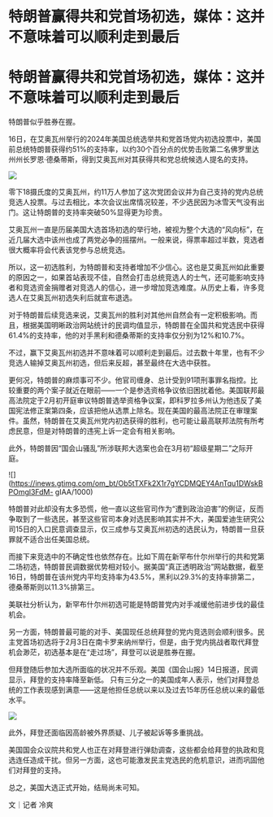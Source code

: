 # 特朗普赢得共和党首场初选，媒体：这并不意味着可以顺利走到最后

# 特朗普赢得共和党首场初选，媒体：这并不意味着可以顺利走到最后

特朗普似乎胜券在握。

16日，在艾奥瓦州举行的2024年美国总统选举共和党首场党内初选投票中，美国前总统特朗普获得约51%的支持率，以约30个百分点的优势击败第二名佛罗里达州州长罗恩·德桑蒂斯，得到艾奥瓦州对其获得共和党总统候选人提名的支持。

![](https://inews.gtimg.com/om_bt/OXtrIVGpvT5Xaoztf6BinfbXFxQ9erD7AtLli2g90kYswAA/1000)

零下18摄氏度的艾奥瓦州，约11万人参加了这次党团会议并为自己支持的党内总统竞选人投票。与过去相比，本次会议出席情况较差，不少选民因为冰雪天气没有出门。这让特朗普的支持率突破50%显得更为珍贵。

艾奥瓦州一直是历届美国大选首场初选的举行地，被视为整个大选的“风向标”，在近几届大选中该州也成了两党必争的摇摆州。一般来说，得票率超过半数，竞选者很大概率将会代表该党参与总统竞选。

所以，这一初选胜利，为特朗普和支持者增加不少信心。这也是艾奥瓦州如此重要的原因之一，如果首站表现不佳，自然会打击总统竞选人的士气，还可能影响支持者和竞选资金捐赠者对竞选人的信心，进一步增加竞选难度。从历史上看，许多竞选人在艾奥瓦州初选失利后就宣布退选。

对于特朗普后续竞选来说，艾奥瓦州的胜利对其他州自然会有一定积极影响。而且，根据美国明晰政治网站统计的民调均值显示，特朗普在全国共和党选民中获得61.4%的支持率，他的对手黑利和德桑蒂斯的支持率仅分别为12%和10.7%。

不过，赢下艾奥瓦州初选并不意味着可以顺利走到最后。过去数十年里，也有不少竞选人输掉艾奥瓦州初选，但后来反超，甚至最终在大选中获胜。

更何况，特朗普的麻烦事可不少。他官司缠身、总计受到91项刑事罪名指控。比较重要的两个案子就近在眼前——一个是参选资格争议依旧困扰着他。美国联邦最高法院定于2月初开庭审议特朗普选举资格争议案，即科罗拉多州认为他违反了美国宪法修正案第四条，应该把他从选票上除名。现在美国的最高法院正在审理案件。虽然，特朗普在艾奥瓦州党内初选获得的胜利，也可能让最高联邦法院有所考虑民意，但是对特朗普的违宪上诉一定会有相关影响。

此外，特朗普因“国会山骚乱”所涉联邦大选案也会在3月初“超级星期二”之际开庭。

![](https://inews.gtimg.com/om_bt/Ob5tTXFk2X1r7gYCDMQEY4AnTqu1DWskBPOmgl3FdM-
gIAA/1000)

特朗普对此却没有太多恐慌，他一直以这些官司作为“遭到政治迫害”的例证，反而争取到了一些选民，甚至这些官司本身对选民影响其实并不大，美国爱迪生研究公司15日的入口民意调查显示，仅三成参与艾奥瓦州初选的选民认为，特朗普一旦获罪就不适合出任美国总统。

而接下来竞选中的不确定性也依然存在。比如下周在新罕布什尔州举行的共和党第二场初选，特朗普民调数据优势相对较小。据美国“真正透明政治”网站数据，截至16日，特朗普在该州党内平均支持率为43.5%，黑利以29.3%的支持率排第二，德桑蒂斯则以11.3%排第三。

美联社分析认为，新罕布什尔州初选可能是特朗普党内对手减缓他前进步伐的最佳机会。

另一方面，特朗普最可能的对手、美国现任总统拜登的党内竞选则会顺利很多。民主党首场初选将于2月3日在南卡罗来纳州举行，但是，由于党内挑战者取代拜登机会渺茫，初选基本是在“走过场”，拜登可以说是胜券在握。

但拜登随后参加大选所面临的状况并不乐观。美国《国会山报》14日报道，民调显示，拜登的支持率降至新低。
只有三分之一的美国成年人表示，他们对拜登总统的工作表现感到满意——这是他担任总统以来以及过去15年历任总统以来的最低水平。

![](https://inews.gtimg.com/om_bt/OWQMbz1ch7ogZsadziQoKSONQJlZRgRZA77trLMrdRkmoAA/1000)

此外，拜登还面临因高龄被外界质疑、儿子被起诉等多重挑战。

美国国会众议院共和党人也正在对拜登进行弹劾调查，这些都会给拜登的执政和竞选连任造成干扰。但另一方面，这也可能激发民主党选民的危机意识，进而巩固他们对拜登的支持。

总之，美国大选正式开始，结局尚未可知。

文｜记者 冷爽

